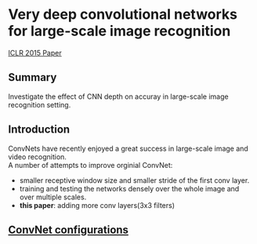 #  Very deep convolutional networks for large-scale image recognition

[ICLR 2015 Paper](https://arxiv.org/pdf/1409.1556.pdf)

## Summary
Investigate the effect of CNN depth on accuray in large-scale image recognition setting.

## Introduction
ConvNets have recently enjoyed a great success in large-scale image and video recognition.  
A number of attempts to improve orginial ConvNet:
* smaller receptive window size and smaller stride of the first conv layer.  
* training and testing the networks densely over the whole image and over multiple scales.  
* **this paper**: adding more conv layers(3x3 filters)

## [ConvNet configurations](https://arxiv.org/pdf/1409.1556.pdf#page=3)
